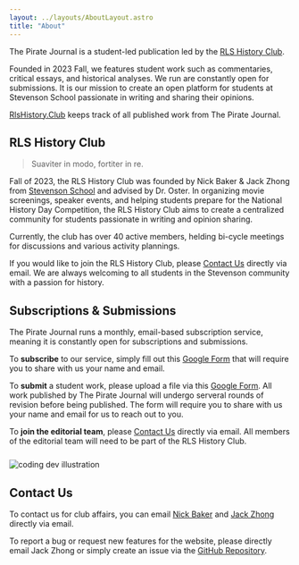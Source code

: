 ```yaml
---
layout: ../layouts/AboutLayout.astro
title: "About"
---
```


The Pirate Journal is a student-led publication led by the [RLS History Club](#rls-history-club).

Founded in 2023 Fall, we features student work such as commentaries, critical essays, and historical analyses.
We run are constantly open for submissions.
It is our mission to create an open platform for students at Stevenson School passionate in writing and sharing their opinions.

[RlsHistory.Club](/) keeps track of all published work from The Pirate Journal.

## RLS History Club

> Suaviter in modo, fortiter in re.

Fall of 2023, the RLS History Club was founded by Nick Baker & Jack Zhong from [Stevenson School](https://stevensonschool.org/) and advised by Dr. Oster. In organizing movie screenings, speaker events, and helping students prepare for the National History Day Competition, the RLS History Club aims to create a centralized community for students passionate in writing and opinion sharing.

Currently, the club has over 40 active members, helding bi-cycle meetings for discussions and various activity plannings.

If you would like to join the RLS History Club, please [Contact Us](#contact-us) directly via email. We are always welcoming to all students in the Stevenson community with a passion for history.

## Subscriptions & Submissions

The Pirate Journal runs a monthly, email-based subscription service, meaning it is constantly open for subscriptions and submissions.

To **subscribe** to our service, simply fill out this [Google Form](/) that will require you to share with us your name and email.

To **submit** a student work, please upload a file via this [Google Form](/). All work published by The Pirate Journal will undergo serveral rounds of revision before being published. The form will require you to share with us your name and email for us to reach out to you.

To **join the editorial team**, please [Contact Us](#contact-us) directly via email. All members of the editorial team will need to be part of the RLS History Club.

<div style="margin-top: 25px; margin-bottom: 5px;">
  <img src="/assets/dev.svg" class="sm:w-1/2 mx-auto" alt="coding dev illustration">
</div>

## Contact Us

To contact us for club affairs, you can email
[Nick Baker](mailto:jzhong26@stevensonschool.org,nbaker26@stevensonschool.org?subject=Inquiry%20about%20The%20Pirate%20Journal)
and
[Jack Zhong](mailto:jzhong26@stevensonschool.org,nbaker26@stevensonschool.org?subject=Inquiry%20about%20The%20Pirate%20Journal)
directly via email.

To report a bug or request new features for the website, please directly email Jack Zhong or simply
create an issue
via the [GitHub Repository](https://github.com/jzhong0821/History-Club).
